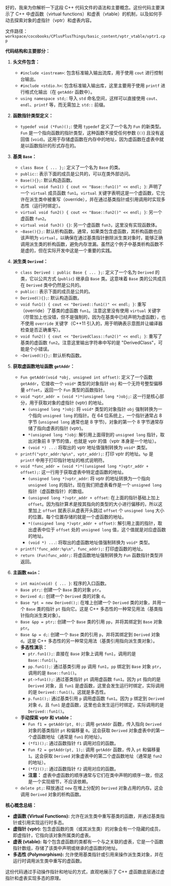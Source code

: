 


好的，我来为你解析一下这段 C++ 代码文件的语法和主要概念。这份代码主要演示了 C++ 中虚函数（virtual functions）和虚表（vtable）的机制，以及如何手动去探索对象的虚指针（vptr）和虚表内容。

文件路径：`workspace/cocobooks/CPlusPlusThings/basic_content/vptr_vtable/vptr1.cpp`

**代码结构和主要部分：**

1.  **头文件包含：**
    *   `#include <iostream>`: 包含标准输入输出流库，用于使用 `cout` 进行控制台输出。
    *   `#include <stdio.h>`: 包含标准输入输出库，这里主要用于使用 `printf` 进行格式化输出（在 `getAddr` 函数中）。
    *   `using namespace std;`: 导入 `std` 命名空间，这样可以直接使用 `cout`、`endl`、`printf` 等，而无需加上 `std::` 前缀。

2.  **函数指针类型定义：**
    *   `typedef void (*Fun)();`: 使用 `typedef` 定义了一个名为 `Fun` 的新类型。`Fun` 是一个指向函数的指针类型，这种函数不接受任何参数 (`()`) 且没有返回值 (`void`)。这用于存储虚函数在内存中的地址，因为虚函数在虚表中就是以函数指针的形式存在的。

3.  **基类 `Base`：**
    *   `class Base { ... };`: 定义了一个名为 `Base` 的类。
    *   `public:`: 表示下面的成员是公共的，可以在类外部访问。
    *   `Base(){};`: 默认构造函数。
    *   `virtual void fun1() { cout << "Base::fun1()" << endl; }`: 声明了一个 `virtual` 成员函数 `fun1`。`virtual` 关键字表明这是一个虚函数，它允许在派生类中被重写（override），并在通过基类指针或引用调用时实现多态性（运行时绑定）。
    *   `virtual void fun2() { cout << "Base::fun2()" << endl; }`: 另一个虚函数 `fun2`。
    *   `virtual void fun3() {}`: 另一个虚函数 `fun3`，这里没有实现函数体。
    *   `~Base(){};`: 默认析构函数。通常，如果类包含虚函数，其析构函数也应该声明为 `virtual`，以确保在通过基类指针删除派生类对象时，能够正确调用派生类的析构函数，避免内存泄漏。虽然这个例子中基类析构函数不是虚的，但在实际开发中这是一个重要的实践。

4.  **派生类 `Derived`：**
    *   `class Derived : public Base { ... };`: 定义了一个名为 `Derived` 的类，它以公共方式 (`public`) 继承自 `Base` 类。这意味着 `Base` 类的公共成员在 `Derived` 类中仍然是公共的。
    *   `public:`: 表示下面的成员是公共的。
    *   `Derived(){};`: 默认构造函数。
    *   `void fun1() { cout << "Derived::fun1()" << endl; }`: 重写（override）了基类的虚函数 `fun1`。注意这里没有使用 `virtual` 关键字（尽管加上也没错，但不是强制的，因为在基类中已经声明为虚函数），也不使用 `override` 关键字（C++11 引入的，用于明确表示意图并让编译器检查是否正确重写）。
    *   `void fun2() { cout << "DerivedClass::fun2()" << endl; }`: 重写了基类的虚函数 `fun2`。注意这里输出字符串中写的是 "DerivedClass"，可能是个小错误。
    *   `~Derived(){};`: 默认析构函数。

5.  **获取虚函数地址函数 `getAddr`：**
    *   `Fun getAddr(void *obj, unsigned int offset)`: 定义了一个函数 `getAddr`，它接收一个 `void*` 类型的对象指针 `obj` 和一个无符号整型偏移量 `offset`，返回一个 `Fun` 类型的函数指针。
    *   `void *vptr_addr = (void *)*(unsigned long *)obj;`: 这一行是核心部分，用于获取对象的虚指针 (vptr) 的地址。
        *   `(unsigned long *)obj`: 将 `void*` 类型的对象指针 `obj` 强制转换为一个指向 `unsigned long` 的指针。在 64 位系统上，一个指针通常占 8 字节 (`unsigned long` 通常也是 8 字节)，对象的第一个 8 字节通常存储了指向虚表的指针 (vptr)。
        *   `*(unsigned long *)obj`: 解引用上面得到的 `unsigned long` 指针，取出对象前 8 字节的值，也就是 vptr 的值（vptr 本身是一个地址）。
        *   `(void *) ...`: 将取出的 vptr 地址值强制转换为 `void*` 类型。
    *   `printf("vptr_addr:%p\n", vptr_addr);`: 打印 vptr 的地址。`%p` 是 `printf` 中用于打印指针地址的格式说明符。
    *   `void *func_addr = (void *)*((unsigned long *)vptr_addr + offset);`: 这一行用于获取虚表中特定虚函数的地址。
        *   `(unsigned long *)vptr_addr`: 将 vptr 的地址转换为一个指向 `unsigned long` 的指针。现在我们把虚表看作是一个 `unsigned long` 指针（虚函数指针）的数组。
        *   `(unsigned long *)vptr_addr + offset`: 在上面的指针基础上加上 `offset`。因为指针算术是按其指向的类型的大小进行偏移的，所以这里加上 `offset` 就表示从虚表开头跳过 `offset` 个 `unsigned long` 大小的位置。每个位置存储的就是一个虚函数的地址。
        *   `*((unsigned long *)vptr_addr + offset)`: 解引用上面的指针，取出虚表中位于 `offset` 处的 `unsigned long` 值，这个值就是对应虚函数的地址。
        *   `(void *) ...`: 将取出的虚函数地址值强制转换为 `void*` 类型。
    *   `printf("func_addr:%p\n", func_addr);`: 打印虚函数的地址。
    *   `return (Fun)func_addr;`: 将虚函数地址强制转换为 `Fun` 函数指针类型并返回。

6.  **主函数 `main`：**
    *   `int main(void) { ... }`: 程序的入口函数。
    *   `Base ptr;`: 创建一个 `Base` 类的对象 `ptr`。
    *   `Derived d;`: 创建一个 `Derived` 类的对象 `d`。
    *   `Base *pt = new Derived();`: 在堆上创建一个 `Derived` 类的对象，并用一个 `Base` 类的指针 `pt` 指向它。这是 C++ 多态性的一种常见用法（基类指针指向派生类对象）。
    *   `Base &pp = ptr;`: 创建一个 `Base` 类的引用 `pp`，并将其绑定到 `Base` 对象 `ptr`。
    *   `Base &p = d;`: 创建一个 `Base` 类的引用 `p`，并将其绑定到 `Derived` 对象 `d`。这是 C++ 多态性的另一种常见用法（基类引用指向派生类对象）。
    *   **多态性演示：**
        *   `ptr.fun1();`: 直接在 `Base` 对象上调用 `fun1`，调用的是 `Base::fun1()`。
        *   `pp.fun1();`: 通过基类引用 `pp` 调用 `fun1`，`pp` 绑定到 `Base` 对象 `ptr`，调用的是 `Base::fun1()`。
        *   `pt->fun1();`: 通过基类指针 `pt` 调用虚函数 `fun1`。因为 `pt` 指向的是 `Derived` 对象，且 `fun1` 是虚函数，这里会发生运行时绑定，实际调用的是 `Derived::fun1()`。这就是多态性。
        *   `p.fun1();`: 通过基类引用 `p` 调用虚函数 `fun1`。因为 `p` 绑定到 `Derived` 对象 `d`，且 `fun1` 是虚函数，这里也会发生运行时绑定，实际调用的是 `Derived::fun1()`。
    *   **手动探索 vptr 和 vtable：**
        *   `Fun f1 = getAddr(pt, 0);`: 调用 `getAddr` 函数，传入指向 `Derived` 对象的基类指针 `pt` 和偏移量 `0`。这会获取 `Derived` 对象虚表中的第一个虚函数地址（通常是 `fun1` 的地址）。
        *   `(*f1)();`: 通过函数指针 `f1` 调用对应的函数。
        *   `Fun f2 = getAddr(pt, 1);`: 调用 `getAddr` 函数，传入 `pt` 和偏移量 `1`。这会获取 `Derived` 对象虚表中的第二个虚函数地址（通常是 `fun2` 的地址）。
        *   `(*f2)();`: 通过函数指针 `f2` 调用对应的函数。
        *   **注意：** 虚表中虚函数的顺序通常与它们在类中声明的顺序一致，但这是一个实现细节，不应该依赖。
    *   `delete pt;`: 释放通过 `new` 在堆上分配的 `Derived` 对象占用的内存。这会调用 `Derived` 对象的析构函数。

**核心概念总结：**

*   **虚函数 (Virtual Functions):** 允许在派生类中重写基类的函数，并通过基类指针或引用实现运行时多态。
*   **虚指针 (vptr):** 包含虚函数的类（或其派生类）的对象会有一个隐藏的成员，即虚指针，它指向该对象所属类的虚表。
*   **虚表 (vtable):** 每个包含虚函数的类都有一个与之关联的虚表，它是一个函数指针数组，存储了该类中声明或继承的虚函数的地址。
*   **多态性 (Polymorphism):** 允许使用基类指针或引用来操作派生类对象，并在运行时调用派生类中重写的虚函数。

这份代码通过手动操作指针和地址的方式，直观地展示了 C++ 虚函数底层通过虚指针和虚表实现多态的原理。
